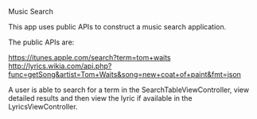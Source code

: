 Music Search

This app uses public APIs to construct a music search application.

The public APIs are:

https://itunes.apple.com/search?term=tom+waits
http://lyrics.wikia.com/api.php?func=getSong&artist=Tom+Waits&song=new+coat+of+paint&fmt=json

A user is able to search for a term in the SearchTableViewController, view detailed results and then view the lyric if available in the LyricsViewController.

